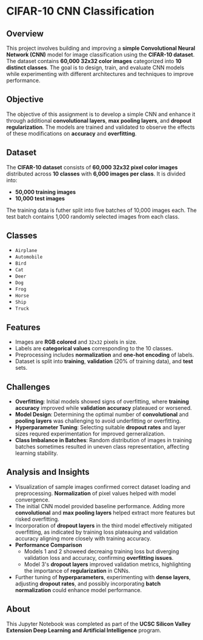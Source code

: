 # CIFAR-10 CNN Classification

## Overview
This project involves building and improving a **simple Convolutional Neural Network (CNN)** model for image classification using the **CIFAR-10 dataset**. The dataset contains **60,000 32x32 color images** categorized into **10 distinct classes**. The goal is to design, train, and evaluate CNN models while experimenting with different architectures and techniques to improve performance. 

## Objective
The objective of this assignment is to develop a simple CNN and enhance it through additional **convolutional layers**, **max pooling layers**, and **dropout regularization**. The models are trained and validated to observe the effects of these modifications on **accuracy** and **overfitting**.

## Dataset
The **CIFAR-10 dataset** consists of **60,000 32x32 pixel color images** distributed across **10 classes** with **6,000 images per class**. It is divided into:
 - **50,000 training images**
 - **10,000 test images**

The training data is futher split into five batches of 10,000 images each. The test batch contains 1,000 randomly selected images from each class.

## Classes
 - `Airplane`
 - `Automobile`
 - `Bird`
 - `Cat`
 - `Deer`
 - `Dog`
 - `Frog`
 - `Horse`
 - `Ship`
 - `Truck`

## Features
 - Images are **RGB colored** and `32x32` pixels in size.
 - Labels are **categorical values** corresponding to the 10 classes.
 - Preprocessing includes **normalization** and **one-hot encoding** of labels.
 - Dataset is split into **training**, **validation** (20% of training data), and **test** sets.

## Challenges
 - **Overfitting**: Initial models showed signs of overfitting, where **training accuracy** improved while **validation accuracy** plateaued or worsened.
 - **Model Design**: Determining the optimal number of **convolutional** and **pooling layers** was challenging to avoid underfitting or overfitting.
 - **Hyperparameter Tuning**: Selecting suitable **dropout rates** and layer sizes requred experimentation for improved gerneralization.
 - **Class Imbalance in Batches**: Random distribution of images in training batches sometimes resulted in uneven class representation, affecting learning stability.

## Analysis and Insights
 - Visualization of sample images confirmed correct dataset loading and preprocessing. **Normalization** of pixel values helped with model convergence.
 - The initial CNN model provided baseline performance. Adding more **convolutional** and **max pooling layers** helped extract more features but risked overfitting.
 - Incorporation of **dropout layers** in the third model effectively mitigated overfitting, as indicated by training loss plateauing and validation accuracy aligning more closely with training accuracy.
 - **Performance Comparison**
   - Models 1 and 2 showeed decreaing training loss but diverging validation loss and accuracy, confirming **overfitting issues**.
   - Model 3's **dropout layers** improved validation metrics, highlighting the importance of **regularization** in CNNs.
 - Further tuning of **hyperparameters**, experimenting with **dense layers**, adjusting **dropout rates**, and possibly incorporating **batch normalization** could enhance model performance.

## About
This Jupyter Notebook was completed as part of the **UCSC Silicon Valley Extension Deep Learning and Artificial Intelligence** program.
